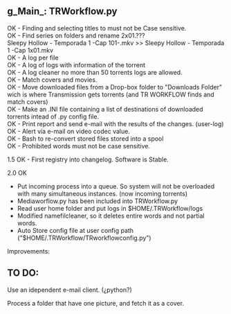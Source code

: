 g_Main_: TRWorkflow.py
----------------------

OK - Finding and selecting titles to must not be Case sensitive.  
OK - Find series on folders and rename 2x01.???  
	Sleepy Hollow - Temporada 1 -Cap 101-.mkv  >>  Sleepy Hollow - Temporada 1 -Cap 1x01.mkv  
OK - A log per file  
OK - A log of logs with information of the torrent  
OK - A log cleaner no more than 50 torrents logs are allowed.   
OK - Match covers and movies.  
OK - Move downloaded files from a Drop-box folder to "Downloads Folder" wich is where Transmission gets torrents (and TR WORKFLOW finds and match covers)  
OK - Make an .INI file containing a list of destinations of downloaded torrents intead of .py config file.  
OK - Print report and send e-mail with the results of the changes. (user-log)  
OK - Alert vía e-mail on video codec value.  
OK - Bash to re-convert stored files stored into a spool  
OK - Prohibited words must not be case sensitive.  

1.5 OK - First registry into changelog. Software is Stable.

2.0 OK
- Put incoming process into a queue. So system will not be overloaded with many simultaneous instances. (now incoming torrents)  
- Mediaworflow.py has been included into TRWorkflow.py  
- Read user home folder and put logs in $HOME/.TRWorkflow/logs  
- Modified namefilcleaner, so it deletes entire words and not partial words.  
- Auto Store config file at user config path ("$HOME/.TRWorkflow/TRworkflowconfig.py")  


Improvements:

TO DO:
------------------------

Use an idependent e-mail client. (¿python?)

Process a folder that have one picture, and fetch it as a cover.

